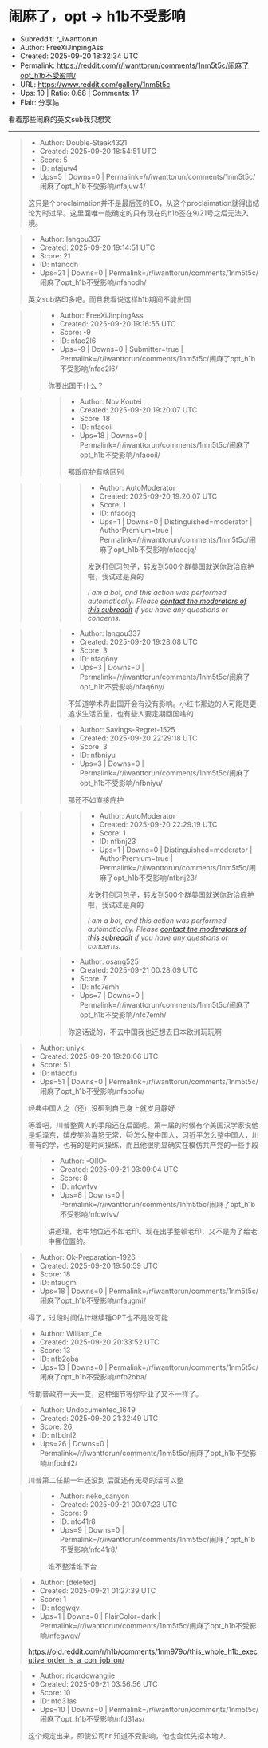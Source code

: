 # 闹麻了，opt -> h1b不受影响

- Subreddit: r_iwanttorun
- Author: FreeXiJinpingAss
- Created: 2025-09-20 18:32:34 UTC
- Permalink: https://reddit.com/r/iwanttorun/comments/1nm5t5c/闹麻了opt_h1b不受影响/
- URL: https://www.reddit.com/gallery/1nm5t5c
- Ups: 10 | Ratio: 0.68 | Comments: 17
- Flair: 分享帖


看着那些闹麻的英文sub我只想笑


---

> - Author: Double-Steak4321
> - Created: 2025-09-20 18:54:51 UTC
> - Score: 5
> - ID: nfajuw4
> - Ups=5 | Downs=0 | Permalink=/r/iwanttorun/comments/1nm5t5c/闹麻了opt_h1b不受影响/nfajuw4/
>
> 这只是个proclaimation并不是最后签的EO，从这个proclaimation就得出结论为时过早。这里面唯一能确定的只有现在的h1b签在9/21号之后无法入境。

> - Author: langou337
> - Created: 2025-09-20 19:14:51 UTC
> - Score: 21
> - ID: nfanodh
> - Ups=21 | Downs=0 | Permalink=/r/iwanttorun/comments/1nm5t5c/闹麻了opt_h1b不受影响/nfanodh/
>
> 英文sub烙印多吧。而且我看说这样h1b期间不能出国

>> - Author: FreeXiJinpingAss
>> - Created: 2025-09-20 19:16:55 UTC
>> - Score: -9
>> - ID: nfao2l6
>> - Ups=-9 | Downs=0 | Submitter=true | Permalink=/r/iwanttorun/comments/1nm5t5c/闹麻了opt_h1b不受影响/nfao2l6/
>>
>> 你要出国干什么？

>>> - Author: NoviKoutei
>>> - Created: 2025-09-20 19:20:07 UTC
>>> - Score: 18
>>> - ID: nfaooil
>>> - Ups=18 | Downs=0 | Permalink=/r/iwanttorun/comments/1nm5t5c/闹麻了opt_h1b不受影响/nfaooil/
>>>
>>> 那跟庇护有啥区别

>>>> - Author: AutoModerator
>>>> - Created: 2025-09-20 19:20:07 UTC
>>>> - Score: 1
>>>> - ID: nfaoojq
>>>> - Ups=1 | Downs=0 | Distinguished=moderator | AuthorPremium=true | Permalink=/r/iwanttorun/comments/1nm5t5c/闹麻了opt_h1b不受影响/nfaoojq/
>>>>
>>>> 发送打倒习包子，转发到500个群美国就送你政治庇护啦，我试过是真的
>>>> 
>>>> *I am a bot, and this action was performed automatically. Please [contact the moderators of this subreddit](/message/compose/?to=/r/iwanttorun) if you have any questions or concerns.*

>>> - Author: langou337
>>> - Created: 2025-09-20 19:28:08 UTC
>>> - Score: 3
>>> - ID: nfaq6ny
>>> - Ups=3 | Downs=0 | Permalink=/r/iwanttorun/comments/1nm5t5c/闹麻了opt_h1b不受影响/nfaq6ny/
>>>
>>> 不知道学术界出国开会有没有影响。小红书那边的人可能是更追求生活质量，也有些人要定期回国啥的

>>> - Author: Savings-Regret-1525
>>> - Created: 2025-09-20 22:29:18 UTC
>>> - Score: 3
>>> - ID: nfbniyu
>>> - Ups=3 | Downs=0 | Permalink=/r/iwanttorun/comments/1nm5t5c/闹麻了opt_h1b不受影响/nfbniyu/
>>>
>>> 那还不如直接庇护

>>>> - Author: AutoModerator
>>>> - Created: 2025-09-20 22:29:19 UTC
>>>> - Score: 1
>>>> - ID: nfbnj23
>>>> - Ups=1 | Downs=0 | Distinguished=moderator | AuthorPremium=true | Permalink=/r/iwanttorun/comments/1nm5t5c/闹麻了opt_h1b不受影响/nfbnj23/
>>>>
>>>> 发送打倒习包子，转发到500个群美国就送你政治庇护啦，我试过是真的
>>>> 
>>>> *I am a bot, and this action was performed automatically. Please [contact the moderators of this subreddit](/message/compose/?to=/r/iwanttorun) if you have any questions or concerns.*

>>> - Author: osang525
>>> - Created: 2025-09-21 00:28:09 UTC
>>> - Score: 7
>>> - ID: nfc7emh
>>> - Ups=7 | Downs=0 | Permalink=/r/iwanttorun/comments/1nm5t5c/闹麻了opt_h1b不受影响/nfc7emh/
>>>
>>> 你这话说的，不去中国我也还想去日本欧洲玩玩啊

> - Author: uniyk
> - Created: 2025-09-20 19:20:06 UTC
> - Score: 51
> - ID: nfaoofu
> - Ups=51 | Downs=0 | Permalink=/r/iwanttorun/comments/1nm5t5c/闹麻了opt_h1b不受影响/nfaoofu/
>
> 经典中国人之（还）没砸到自己身上就岁月静好
> 
> 
> 等着吧，川普整黄人的手段还在后面呢。第一届的时候有个美国汉学家说他是毛泽东，嬉皮笑脸喜怒无常，🐱怎么整中国人，习近平怎么整中国人，川普有的学，也有的是时间操练，而且他很明显确实在模仿共产党的一些手段

>> - Author: -OIIO-
>> - Created: 2025-09-21 03:09:04 UTC
>> - Score: 8
>> - ID: nfcwfvv
>> - Ups=8 | Downs=0 | Permalink=/r/iwanttorun/comments/1nm5t5c/闹麻了opt_h1b不受影响/nfcwfvv/
>>
>> 讲道理，老中地位还不如老印。现在出手整顿老印，又不是为了给老中挪位置的。

> - Author: Ok-Preparation-1926
> - Created: 2025-09-20 19:50:59 UTC
> - Score: 18
> - ID: nfaugmi
> - Ups=18 | Downs=0 | Permalink=/r/iwanttorun/comments/1nm5t5c/闹麻了opt_h1b不受影响/nfaugmi/
>
> 得了，过段时间估计继续锤OPT也不是没可能

> - Author: William_Ce
> - Created: 2025-09-20 20:33:52 UTC
> - Score: 13
> - ID: nfb2oba
> - Ups=13 | Downs=0 | Permalink=/r/iwanttorun/comments/1nm5t5c/闹麻了opt_h1b不受影响/nfb2oba/
>
> 特朗普政府一天一变，这种细节等你毕业了又不一样了。

> - Author: Undocumented_1649
> - Created: 2025-09-20 21:32:49 UTC
> - Score: 26
> - ID: nfbdnl2
> - Ups=26 | Downs=0 | Permalink=/r/iwanttorun/comments/1nm5t5c/闹麻了opt_h1b不受影响/nfbdnl2/
>
> 川普第二任期一年还没到 后面还有无尽的活可以整

>> - Author: neko_canyon
>> - Created: 2025-09-21 00:07:23 UTC
>> - Score: 9
>> - ID: nfc41r8
>> - Ups=9 | Downs=0 | Permalink=/r/iwanttorun/comments/1nm5t5c/闹麻了opt_h1b不受影响/nfc41r8/
>>
>> 谁不整活谁下台

> - Author: [deleted]
> - Created: 2025-09-21 01:27:39 UTC
> - Score: 1
> - ID: nfcgwqv
> - Ups=1 | Downs=0 | FlairColor=dark | Permalink=/r/iwanttorun/comments/1nm5t5c/闹麻了opt_h1b不受影响/nfcgwqv/
>
> https://old.reddit.com/r/h1b/comments/1nm979o/this_whole_h1b_executive_order_is_a_con_job_on/

> - Author: ricardowangjie
> - Created: 2025-09-21 03:56:56 UTC
> - Score: 10
> - ID: nfd31as
> - Ups=10 | Downs=0 | Permalink=/r/iwanttorun/comments/1nm5t5c/闹麻了opt_h1b不受影响/nfd31as/
>
> 这个规定出来，即使公司hr 知道不受影响，他也会优先招本地人
